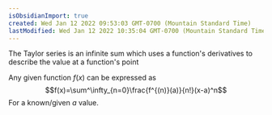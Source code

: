 ```yaml
---
isObsidianImport: true
created: Wed Jan 12 2022 09:53:03 GMT-0700 (Mountain Standard Time)
lastModified: Wed Jan 12 2022 10:35:04 GMT-0700 (Mountain Standard Time)
---
```

The Taylor series is an infinite sum which uses a function's derivatives to describe the value at a function's point

Any given function $f(x)$ can be expressed as
$$f(x)=\sum^\infty_{n=0}\frac{f^{(n)}(a)}{n!}(x-a)^n$$ For a known/given $a$ value.